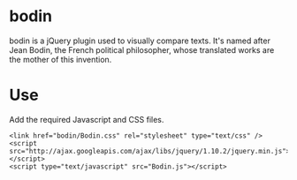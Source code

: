 # bodin
bodin is a jQuery plugin used to visually compare texts.
It's named after Jean Bodin, the French political philosopher, whose translated works are the mother of this invention.

# Use
Add the required Javascript and CSS files.

	<link href="bodin/Bodin.css" rel="stylesheet" type="text/css" />
	<script src="http://ajax.googleapis.com/ajax/libs/jquery/1.10.2/jquery.min.js"></script>
	<script type="text/javascript" src="Bodin.js"></script>